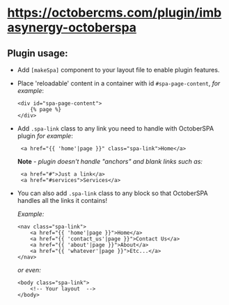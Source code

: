 # https://octobercms.com/plugin/imbasynergy-octoberspa

## Plugin usage:
- Add `[makeSpa]` component to your layout file to enable plugin features.

- Place 'reloadable' content in a container with id `#spa-page-content`, *for example*: 
    ```
    <div id="spa-page-content">
        {% page %}
    </div>
    ```
- Add `.spa-link` class to any link you need to handle with OctoberSPA plugin *for example*: 
   ```
    <a href="{{ 'home'|page }}" class="spa-link">Home</a>
    ```
   **Note** *- plugin doesn't handle "anchors" and blank links such as:* 
   ```
    <a href="#">Just a link</a>
    <a href="#services">Services</a>
    ```
- You can also add `.spa-link` class to any block so that OctoberSPA handles all the links it contains! 

    *Example:*
    ```
    <nav class="spa-link">
        <a href="{{ 'home'|page }}">Home</a>
        <a href="{{ 'contact_us'|page }}">Contact Us</a>
        <a href="{{ 'about'|page }}">About</a>
        <a href="{{ 'whatever'|page }}">Etc...</a>
    </nav>
    ```
    *or even:*
    ```
    <body class="spa-link">
        <!-- Your layout  -->
    </body>
    ```